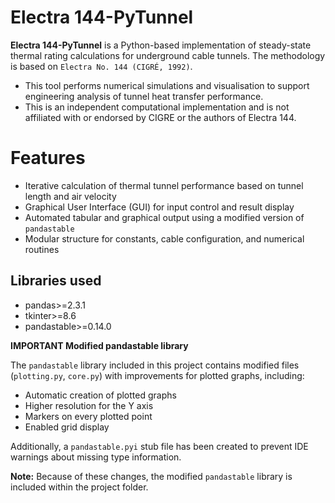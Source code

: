 # Electra 144-PyTunnel

**Electra 144-PyTunnel** is a Python-based implementation of steady-state thermal rating calculations for underground cable tunnels. The methodology is based on `Electra No. 144 (CIGRÉ, 1992)`. 

- This tool performs numerical simulations and visualisation to support engineering analysis of tunnel heat transfer performance.
- This is an independent computational implementation and is not affiliated with or endorsed by CIGRE or the authors of Electra 144.

# Features

- Iterative calculation of thermal tunnel performance based on tunnel length and air velocity
- Graphical User Interface (GUI) for input control and result display
- Automated tabular and graphical output using a modified version of `pandastable`
- Modular structure for constants, cable configuration, and numerical routines

## Libraries used

- pandas>=2.3.1  
- tkinter>=8.6  
- pandastable>=0.14.0


**IMPORTANT Modified pandastable library**

The `pandastable` library included in this project contains modified files (`plotting.py`, `core.py`) with improvements for plotted graphs, including:

- Automatic creation of plotted graphs  
- Higher resolution for the Y axis  
- Markers on every plotted point  
- Enabled grid display  

Additionally, a `pandastable.pyi` stub file has been created to prevent IDE warnings about missing type information.

**Note:** Because of these changes, the modified `pandastable` library is included within the project folder.

